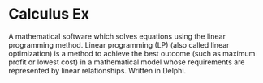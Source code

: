 # Calculus Ex

A mathematical software which solves equations using the linear programming method. Linear programming (LP) (also called linear optimization) is a method to achieve the best outcome (such as maximum profit or lowest cost) in a mathematical model whose requirements are represented by linear relationships. Written in Delphi.
